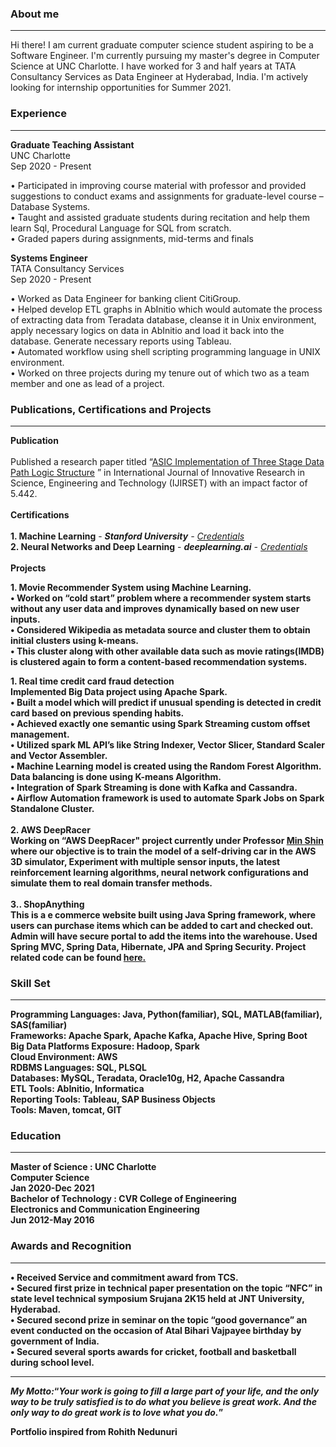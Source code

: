 ### About me 
<hr>
Hi there! I am current graduate computer science student aspiring to be a Software Engineer. I'm currently pursuing my master's degree in Computer Science at UNC Charlotte. I have worked for 3 and half years at TATA Consultancy Services as Data Engineer at Hyderabad, India. I'm actively looking for internship opportunities for Summer 2021.

### Experience
<hr>
<p><b>Graduate Teaching Assistant</b><br>UNC Charlotte<br>Sep 2020 - Present</p>
   
   • Participated in improving course material with professor and provided suggestions to conduct exams and assignments for graduate-level course – Database Systems.
   <br>
   • Taught and assisted graduate students during recitation and help them learn Sql, Procedural Language for SQL from scratch.
   <br>
   • Graded papers during assignments, mid-terms and finals 
   
<p><b>Systems Engineer</b><br>TATA Consultancy Services<br>Sep 2020 - Present</p>

   • Worked as Data Engineer for banking client CitiGroup.
   <br>
   • Helped develop ETL graphs in AbInitio which would automate the process of extracting data from Teradata database, cleanse it in Unix environment, apply necessary logics on      data in AbInitio and load it back into the database. Generate necessary reports using Tableau.
   <br>
   • Automated workflow using shell scripting programming language in UNIX environment.
   <br>
   • Worked on three projects during my tenure out of which two as a team member and one as lead of a project.
   

### Publications, Certifications and Projects
<hr>
<b>Publication</b>
<br><br>
Published a research paper titled “<a href="http://www.ijirset.com/upload/2015/september/55_ASIC.pdf">ASIC Implementation of Three Stage Data Path Logic Structure</a> ” in International Journal of Innovative Research in Science, Engineering and Technology (IJIRSET) with an impact factor of 5.442.
<br><br>
<b>Certifications</b>
<br><br>
<b>1. Machine Learning</b> - <i><b>Stanford University</b> - <a href="https://www.coursera.org/account/accomplishments/verify/WWQ5AZKENMN4">Credentials</a></i><br>
<b>2. Neural Networks and Deep Learning</b> - <i><b>deeplearning.ai</b> - <a href="https://www.coursera.org/account/accomplishments/certificate/LVFWH6BMY8RH">Credentials</a></i>
<br><br>
<b>Projects</b>
<br>
<p><b>1. Movie Recommender System using Machine Learning.<br>
• Worked on “cold start” problem where a recommender system starts without any user data and improves dynamically based on new user inputs.<br>
• Considered Wikipedia as metadata source and cluster them to obtain initial clusters using k-means.<br>
• This cluster along with other available data such as movie ratings(IMDB) is clustered again to form a content-based recommendation systems.<br>
<p><b>1. Real time credit card fraud detection</b><br>Implemented Big Data project using Apache Spark.<br>
• Built a model which will predict if unusual spending is detected in credit card based on previous spending habits.<br>
• Achieved exactly one semantic using Spark Streaming custom offset management.<br>
• Utilized spark ML API’s like String Indexer, Vector Slicer, Standard Scaler and Vector Assembler.<br>
• Machine Learning model is created using the Random Forest Algorithm. Data balancing is done using K-means Algorithm.<br>
• Integration of Spark Streaming is done with Kafka and Cassandra.<br>
• Airflow Automation framework is used to automate Spark Jobs on Spark Standalone Cluster.<br><br><b>2. AWS DeepRacer</b><br>Working on “AWS DeepRacer" project currently under Professor <a href="https://sites.google.com/a/uncc.edu/mcshin/">Min Shin</a> where our objective is to train the model of a self-driving car in the AWS 3D simulator, Experiment with multiple sensor inputs, the latest reinforcement learning algorithms, neural network configurations and simulate them to real domain transfer methods.<br><br><b>3.. ShopAnything</b><br>This is a e commerce website built using Java Spring framework, where users can purchase items which can be added to cart and checked out. Admin will have secure portal to add the items into the warehouse. Used Spring MVC, Spring Data, Hibernate, JPA and  Spring Security. Project related code can be found <a href="https://github.com/sreekarn/ShopAnything">here.</a></p>


### Skill Set
<hr>
<b>Programming Languages:</b> Java, Python(familiar), SQL, MATLAB(familiar), SAS(familiar)
<br>
<b>Frameworks:</b> Apache Spark, Apache Kafka, Apache Hive, Spring Boot
<br>
<b>Big Data Platforms Exposure:</b> Hadoop, Spark
<br>
<b>Cloud Environment:</b> AWS
<br>
<b>RDBMS Languages:</b> SQL, PLSQL
<br>
<b>Databases:</b> MySQL, Teradata, Oracle10g, H2, Apache Cassandra
<br>
<b>ETL Tools:</b> AbInitio, Informatica
<br>
<b>Reporting Tools:</b> Tableau, SAP Business Objects
<br>
<b>Tools:</b> Maven, tomcat, GIT

### Education
<hr>
<b>Master of Science : UNC Charlotte</b><br>Computer Science<br>Jan 2020-Dec 2021<br>
<b>Bachelor of Technology : CVR College of Engineering</b><br>Electronics and Communication Engineering<br>Jun 2012-May 2016<br>

### Awards and Recognition
<hr>
<p>• Received Service and commitment award from TCS.<br>
• Secured first prize in technical paper presentation on the topic “NFC” in state level technical symposium Srujana 2K15 held at
   JNT University, Hyderabad.<br>
• Secured second prize in seminar on the topic “good governance” an event conducted on the occasion of Atal Bihari Vajpayee
   birthday by government of India.<br>
• Secured several sports awards for cricket, football and basketball during school level.</p>

<hr>
<b><i>My Motto:</i></b>“<i>Your work is going to fill a large part of your life, and the only way to be truly satisfied is to do what you believe is great work. And the only way to do great work is to love what you do.</i>”
<p>Portfolio inspired from Rohith Nedunuri</p>

<!-- Remove above link if you don't want to attibute -->
